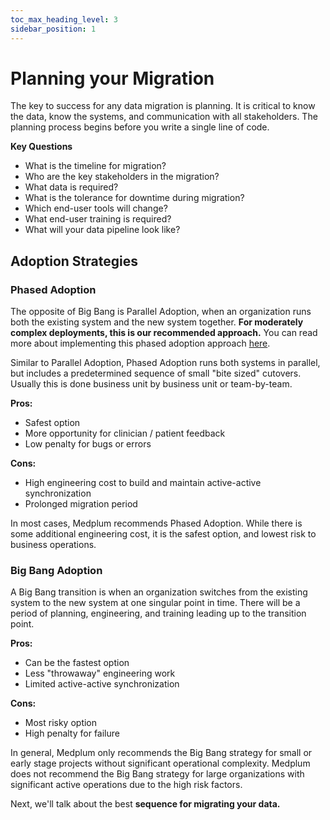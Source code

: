 ```yaml
---
toc_max_heading_level: 3
sidebar_position: 1
---
```


# Planning your Migration

The key to success for any data migration is planning. It is critical to know the data, know the systems, and communication with all stakeholders. The planning process begins before you write a single line of code.

**Key Questions**

- What is the timeline for migration?
- Who are the key stakeholders in the migration?
- What data is required?
- What is the tolerance for downtime during migration?
- Which end-user tools will change?
- What end-user training is required?
- What will your data pipeline look like?

## Adoption Strategies

### Phased Adoption
The opposite of Big Bang is Parallel Adoption, when an organization runs both the existing system and the new system together. **For moderately complex deployments, this is our recommended approach.** You can read more about implementing this phased adoption approach [here](./adoption-stategy).

Similar to Parallel Adoption, Phased Adoption runs both systems in parallel, but includes a predetermined sequence of small "bite sized" cutovers. Usually this is done business unit by business unit or team-by-team.

**Pros:**
- Safest option
- More opportunity for clinician / patient feedback
- Low penalty for bugs or errors

**Cons:**
- High engineering cost to build and maintain active-active synchronization
- Prolonged migration period

In most cases, Medplum recommends Phased Adoption. While there is some additional engineering cost, it is the safest option, and lowest risk to business operations.


### Big Bang Adoption

A Big Bang transition is when an organization switches from the existing system to the new system at one singular point in time. There will be a period of planning, engineering, and training leading up to the transition point.

**Pros:**
- Can be the fastest option
- Less "throwaway" engineering work
- Limited active-active synchronization

**Cons:**
- Most risky option
- High penalty for failure

In general, Medplum only recommends the Big Bang strategy for small or early stage projects without significant operational complexity. Medplum does not recommend the Big Bang strategy for large organizations with significant active operations due to the high risk factors.

Next, we'll talk about the best **sequence for migrating your data.**